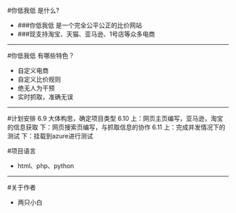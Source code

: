 #你低我低 是什么?
* ###你低我低 是一个完全公平公正的比价网站
* ###现支持淘宝、天猫、亚马逊、1号店等众多电商
---
#你低我低 有哪些特色？
* 自定义电商
* 自定义比价规则
* 绝无人为干预
* 实时抓取，准确无误
---
#计划安排
    6.9  大体构思，确定项目类型
    6.10 上：网页主页编写，亚马逊，淘宝的信息获取
         下：网页搜索页编写，与抓取信息的协作
    6.11 上：完成并发情况下的测试
         下：挂载到azure进行测试

#项目语言
* html、php、python

---
#关于作者
* 两只小白